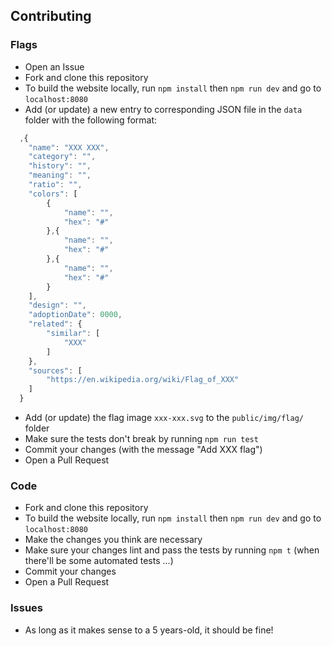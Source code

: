 ## Contributing

### Flags
- Open an Issue
- Fork and clone this repository
- To build the website locally, run `npm install` then `npm run dev` and go to `localhost:8080`
- Add (or update) a new entry to corresponding JSON file in the `data` folder with the following format:
```javascript
  ,{
    "name": "XXX XXX",
    "category": "",
    "history": "",
    "meaning": "",
    "ratio": "",
    "colors": [
        {
            "name": "",
            "hex": "#"
        },{
            "name": "",
            "hex": "#"
        },{
            "name": "",
            "hex": "#"
        }
    ],
    "design": "",
    "adoptionDate": 0000,
    "related": {
        "similar": [
            "XXX"
        ]
    },
    "sources": [
        "https://en.wikipedia.org/wiki/Flag_of_XXX"
    ]
  }
```

- Add (or update) the flag image `xxx-xxx.svg` to the `public/img/flag/` folder
- Make sure the tests don't break by running `npm run test`
- Commit your changes (with the message "Add XXX flag")
- Open a Pull Request

### Code
- Fork and clone this repository
- To build the website locally, run `npm install` then `npm run dev` and go to `localhost:8080`
- Make the changes you think are necessary
- Make sure your changes lint and pass the tests by running `npm t` (when there'll be some automated tests ...)
- Commit your changes
- Open a Pull Request
 
### Issues
- As long as it makes sense to a 5 years-old, it should be fine!
